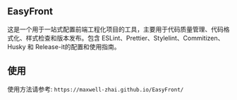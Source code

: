 ## EasyFront

这是一个用于一站式配置前端工程化项目的工具，主要用于代码质量管理、代码格式化、样式检查和版本发布。包含 ESLint、Prettier、Stylelint、Commitizen、Husky 和 Release-it的配置和使用指南。


## 使用

使用方法请参考:
`https://maxwell-zhai.github.io/EasyFront/`

